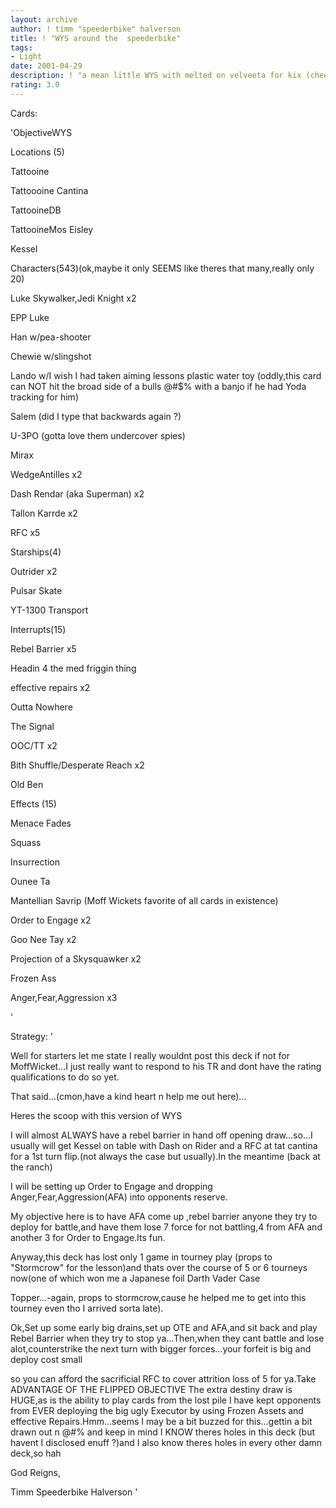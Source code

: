 ```yaml
---
layout: archive
author: ! timm "speederbike" halverson
title: ! "WYS around the  speederbike"
tags:
- Light
date: 2001-04-29
description: ! "a mean little WYS with melted on velveeta for kix (cheese,baby)and Mr. Cheese may even be impressed here :)"
rating: 3.0
---
```

Cards: 

'ObjectiveWYS

Locations (5)

Tattooine

Tattoooine Cantina

TattooineDB

TattooineMos Eisley

Kessel


Characters(543)(ok,maybe it only SEEMS like theres that many,really only 20)


Luke Skywalker,Jedi Knight x2

EPP Luke 

Han w/pea-shooter

Chewie w/slingshot

Lando w/I wish I had taken aiming lessons plastic water toy (oddly,this card can NOT hit the broad side of a bulls @#$% with a banjo if he had Yoda tracking for him)

Salem (did I type that backwards again ?)

U-3PO (gotta love them undercover  spies)

Mirax

WedgeAntilles x2 

Dash Rendar (aka Superman) x2

Tallon Karrde x2

RFC x5


Starships(4)


Outrider x2

Pulsar Skate 

YT-1300 Transport


Interrupts(15)


Rebel Barrier x5 

Headin 4 the med friggin thing

effective repairs x2

Outta Nowhere

The Signal

OOC/TT x2

Bith Shuffle/Desperate Reach x2

Old Ben


Effects (15)


Menace Fades

Squass

Insurrection

Ounee Ta

Mantellian Savrip (Moff Wickets favorite of all cards in existence)

Order to Engage x2

Goo Nee Tay x2

Projection of a Skysquawker x2

Frozen Ass

Anger,Fear,Aggression x3

























































































'

Strategy: '

Well for starters let me state I really wouldnt post this deck if not for MoffWicket...I just really want to respond to his TR and dont have the rating qualifications to do so yet.

That said...(cmon,have a kind heart n help me out here)...

Heres the scoop with this version of WYS

I will almost ALWAYS have a rebel barrier in hand off opening draw...so...I usually will get Kessel on table with Dash on Rider and a RFC at tat cantina for a 1st turn flip.(not always the case but usually).In the meantime (back at the ranch)

I will be setting up Order to Engage and dropping Anger,Fear,Aggression(AFA) into opponents reserve.

My objective here is to have AFA come up ,rebel barrier anyone they try to deploy for battle,and have them lose 7 force for not battling,4 from AFA and another 3 for Order to Engage.Its fun.

Anyway,this deck has lost only 1 game in tourney play (props to "Stormcrow" for the lesson)and thats over the course of 5 or 6 tourneys now(one of which won me a Japanese foil Darth Vader Case

Topper...-again, props to stormcrow,cause he helped me to get into this tourney even tho I arrived sorta late).

Ok,Set up some early big drains,set up OTE and AFA,and sit back and play Rebel Barrier when they try to stop ya...Then,when they cant battle and lose alot,counterstrike the next turn with bigger forces...your forfeit is big and deploy cost small

so you can afford the sacrificial RFC to cover attrition loss of 5 for ya.Take ADVANTAGE OF THE FLIPPED OBJECTIVE  The extra destiny draw is HUGE,as is the ability to play cards from the lost pile  I have kept opponents from EVER deploying the big ugly Executor by using Frozen Assets and effective Repairs.Hmm...seems I may be a bit buzzed for this...gettin a bit drawn out n @#$%...so here ya go...review it,leave me your constructive crit@#$% and keep in mind I KNOW theres holes in this deck (but havent I disclosed enuff ?)and I also know theres holes in every other damn deck,so hah 

God Reigns,

Timm Speederbike Halverson '